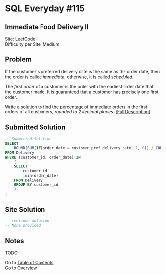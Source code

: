 # SQL Everyday \#115

## Immediate Food Delivery II

Site: LeetCode\
Difficulty per Site: Medium

## Problem

If the customer's preferred delivery date is the same as the order date, then the order is called *immediate*; otherwise, it is called *scheduled*.

The *first order* of a customer is the order with the earliest order date that the customer made. It is guaranteed that a customer has precisely one first order.

Write a solution to find the percentage of immediate orders in the first orders of all customers, *rounded to 2 decimal places*. [[Full Description](https://leetcode.com/problems/immediate-food-delivery-ii/description/)]

## Submitted Solution

```sql
-- Submitted Solution
SELECT
    ROUND(SUM(IF(order_date = customer_pref_delivery_date, 1, 0)) / COUNT(*) * 100, 2) as immediate_percentage
FROM Delivery
WHERE (customer_id, order_date) IN 
    (
    SELECT
        customer_id
        ,min(order_date)
    FROM Delivery
    GROUP BY customer_id
    )
;
```

## Site Solution

```sql
-- LeetCode Solution 
-- None provided
```

## Notes

TODO

Go to [Table of Contents](/README.md#contents)\
Go to [Overview](/README.md)
